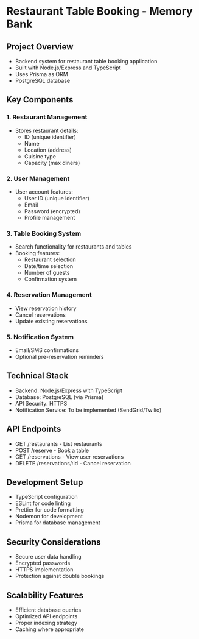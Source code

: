 # Restaurant Table Booking - Memory Bank

## Project Overview

- Backend system for restaurant table booking application
- Built with Node.js/Express and TypeScript
- Uses Prisma as ORM
- PostgreSQL database

## Key Components

### 1. Restaurant Management

- Stores restaurant details:
  - ID (unique identifier)
  - Name
  - Location (address)
  - Cuisine type
  - Capacity (max diners)

### 2. User Management

- User account features:
  - User ID (unique identifier)
  - Email
  - Password (encrypted)
  - Profile management

### 3. Table Booking System

- Search functionality for restaurants and tables
- Booking features:
  - Restaurant selection
  - Date/time selection
  - Number of guests
  - Confirmation system

### 4. Reservation Management

- View reservation history
- Cancel reservations
- Update existing reservations

### 5. Notification System

- Email/SMS confirmations
- Optional pre-reservation reminders

## Technical Stack

- Backend: Node.js/Express with TypeScript
- Database: PostgreSQL (via Prisma)
- API Security: HTTPS
- Notification Service: To be implemented (SendGrid/Twilio)

## API Endpoints

- GET /restaurants - List restaurants
- POST /reserve - Book a table
- GET /reservations - View user reservations
- DELETE /reservations/:id - Cancel reservation

## Development Setup

- TypeScript configuration
- ESLint for code linting
- Prettier for code formatting
- Nodemon for development
- Prisma for database management

## Security Considerations

- Secure user data handling
- Encrypted passwords
- HTTPS implementation
- Protection against double bookings

## Scalability Features

- Efficient database queries
- Optimized API endpoints
- Proper indexing strategy
- Caching where appropriate
